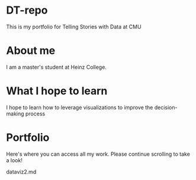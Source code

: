 # DT-repo
This is my portfolio for Telling Stories with Data at CMU

# About me
I am a master's student at Heinz College.

# What I hope to learn
I hope to learn how to leverage visualizations to improve the decision-making process

# Portfolio
Here's where you can access all my work. Please continue scrolling to take a look! 

dataviz2.md
